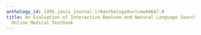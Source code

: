 ```yaml
---
anthology_id: 1995.jasis_journal-ir0anthology0volumeA46A7.0
title: An Evaluation of Interactive Boolean and Natural Language Searching with an
  Online Medical Textbook
---
```

